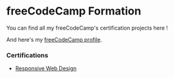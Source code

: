 # freeCodeCamp Formation

You can find all my freeCodeCamp's certification projects here !

And here's my [freeCodeCamp profile](https://www.freecodecamp.org/Natchica).

### Certifications
- [Responsive Web Design](https://www.freecodecamp.org/certification/Natchica/responsive-web-design)
